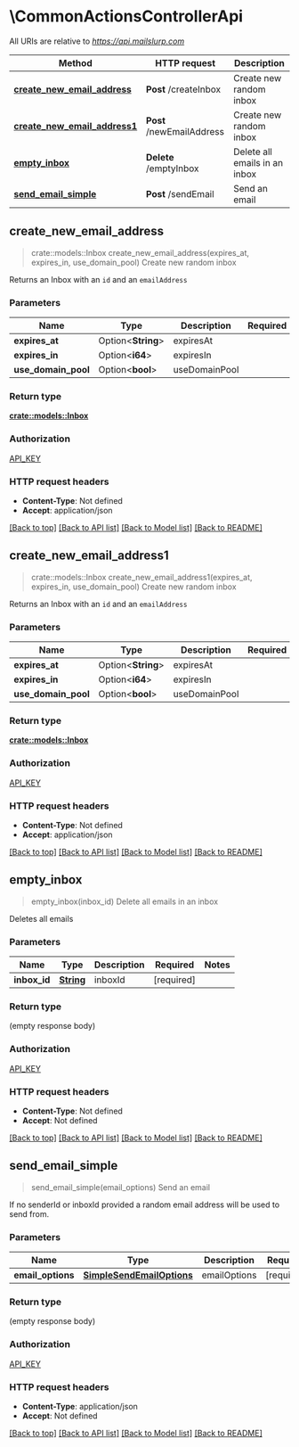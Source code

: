 # \CommonActionsControllerApi

All URIs are relative to *https://api.mailslurp.com*

Method | HTTP request | Description
------------- | ------------- | -------------
[**create_new_email_address**](CommonActionsControllerApi.md#create_new_email_address) | **Post** /createInbox | Create new random inbox
[**create_new_email_address1**](CommonActionsControllerApi.md#create_new_email_address1) | **Post** /newEmailAddress | Create new random inbox
[**empty_inbox**](CommonActionsControllerApi.md#empty_inbox) | **Delete** /emptyInbox | Delete all emails in an inbox
[**send_email_simple**](CommonActionsControllerApi.md#send_email_simple) | **Post** /sendEmail | Send an email



## create_new_email_address

> crate::models::Inbox create_new_email_address(expires_at, expires_in, use_domain_pool)
Create new random inbox

Returns an Inbox with an `id` and an `emailAddress`

### Parameters


Name | Type | Description  | Required | Notes
------------- | ------------- | ------------- | ------------- | -------------
**expires_at** | Option<**String**> | expiresAt |  |
**expires_in** | Option<**i64**> | expiresIn |  |
**use_domain_pool** | Option<**bool**> | useDomainPool |  |

### Return type

[**crate::models::Inbox**](Inbox.md)

### Authorization

[API_KEY](../README.md#API_KEY)

### HTTP request headers

- **Content-Type**: Not defined
- **Accept**: application/json

[[Back to top]](#) [[Back to API list]](../README.md#documentation-for-api-endpoints) [[Back to Model list]](../README.md#documentation-for-models) [[Back to README]](../README.md)


## create_new_email_address1

> crate::models::Inbox create_new_email_address1(expires_at, expires_in, use_domain_pool)
Create new random inbox

Returns an Inbox with an `id` and an `emailAddress`

### Parameters


Name | Type | Description  | Required | Notes
------------- | ------------- | ------------- | ------------- | -------------
**expires_at** | Option<**String**> | expiresAt |  |
**expires_in** | Option<**i64**> | expiresIn |  |
**use_domain_pool** | Option<**bool**> | useDomainPool |  |

### Return type

[**crate::models::Inbox**](Inbox.md)

### Authorization

[API_KEY](../README.md#API_KEY)

### HTTP request headers

- **Content-Type**: Not defined
- **Accept**: application/json

[[Back to top]](#) [[Back to API list]](../README.md#documentation-for-api-endpoints) [[Back to Model list]](../README.md#documentation-for-models) [[Back to README]](../README.md)


## empty_inbox

> empty_inbox(inbox_id)
Delete all emails in an inbox

Deletes all emails

### Parameters


Name | Type | Description  | Required | Notes
------------- | ------------- | ------------- | ------------- | -------------
**inbox_id** | [**String**](.md) | inboxId | [required] |

### Return type

 (empty response body)

### Authorization

[API_KEY](../README.md#API_KEY)

### HTTP request headers

- **Content-Type**: Not defined
- **Accept**: Not defined

[[Back to top]](#) [[Back to API list]](../README.md#documentation-for-api-endpoints) [[Back to Model list]](../README.md#documentation-for-models) [[Back to README]](../README.md)


## send_email_simple

> send_email_simple(email_options)
Send an email

If no senderId or inboxId provided a random email address will be used to send from.

### Parameters


Name | Type | Description  | Required | Notes
------------- | ------------- | ------------- | ------------- | -------------
**email_options** | [**SimpleSendEmailOptions**](SimpleSendEmailOptions.md) | emailOptions | [required] |

### Return type

 (empty response body)

### Authorization

[API_KEY](../README.md#API_KEY)

### HTTP request headers

- **Content-Type**: application/json
- **Accept**: Not defined

[[Back to top]](#) [[Back to API list]](../README.md#documentation-for-api-endpoints) [[Back to Model list]](../README.md#documentation-for-models) [[Back to README]](../README.md)

